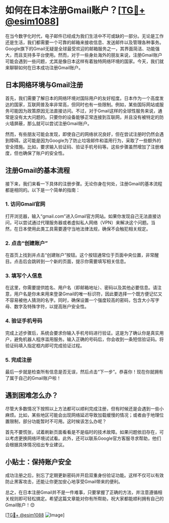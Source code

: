 # 如何在日本注册Gmail账户？[[TG💪+ @esim1088](https://t.me/s/esim1088)]

在当今数字化时代，电子邮件已经成为我们生活中不可或缺的一部分。无论是工作还是生活，我们都需要一个可靠的邮箱来接收信息、发送邮件以及管理各种事务。Google旗下的Gmail无疑是全球最受欢迎的邮箱服务之一，其界面简洁、功能强大，而且支持多平台使用。然而，对于一些身处海外的朋友来说，注册Gmail账户可能会遇到一些问题，尤其是像日本这样有着独特网络环境的国家。今天，我们就来聊聊如何在日本成功注册Gmail账户。

## 日本网络环境与Gmail注册

首先，我们需要了解日本的网络环境对国际用户的友好程度。日本作为一个高度发达的国家，互联网普及率非常高，但同时也有一些限制。例如，某些国际网站或服务可能因为政策原因无法直接访问。不过，对于Gmail这样的全球性服务来说，通常是没有太大问题的。只要你的设备能够正常连接到互联网，并且没有被特定的防火墙屏蔽，那么就可以尝试注册Gmail账户。

然而，有些朋友可能会发现，即使自己的网络状况良好，但在尝试注册时仍然会遇到障碍。这可能是因为Google为了防止垃圾邮件和滥用行为，采取了一些额外的安全措施。比如，要求输入验证码、验证手机号码等。这些步骤虽然增加了注册难度，但也确保了账户的安全性。

## 注册Gmail的基本流程

接下来，我们来看一下具体的注册步骤。无论你身在何处，注册Gmail的基本流程都是相同的。以下是一个简单的指南：

### 1. 访问Gmail官网

打开浏览器，输入“gmail.com”进入Gmail官方网站。如果你发现自己无法直接访问，可以尝试通过代理服务器或者虚拟私人网络（VPN）来解决这个问题。当然，在日本使用此类工具需要遵守当地法律法规，确保不会触犯相关规定。

### 2. 点击“创建账户”

在首页上找到并点击“创建账户”按钮。这个按钮通常位于页面中央位置，非常醒目。点击后会跳转到一个新的页面，提示你需要填写相关信息。

### 3. 填写个人信息

在这里，你需要提供姓名、用户名（即邮箱地址）、密码以及其他必要信息。请注意，用户名是你未来用来登录Gmail的唯一标识符，因此要选择一个既方便记忆又不容易被他人猜测的名字。同时，确保设置一个强度较高的密码，包含大小写字母、数字及特殊字符，以提高账户安全性。

### 4. 验证手机号码

完成上述步骤后，系统会要求你输入手机号码进行验证。这是为了确认你是真实用户，避免机器人程序滥用服务。输入正确的号码后，你会收到一条短信验证码。将验证码填入指定框内即可完成验证过程。

### 5. 完成注册

最后一步就是检查所有信息是否无误，然后点击“下一步”。恭喜你！现在你就拥有了属于自己的Gmail账户啦！

## 遇到困难怎么办？

尽管大多数情况下按照以上方法都可以顺利完成注册，但有时候还是会遇到一些小麻烦。比如，某些地区可能会出现网络延迟导致加载缓慢的情况；或者由于地理位置限制，部分功能暂时不可用。这时候该怎么办呢？

首先不要慌张，试着刷新页面看看是不是临时的技术故障。如果问题依旧存在，可以考虑更换网络环境试试看。此外，还可以联系Google官方客服寻求帮助，他们会根据具体情况给出专业建议。

## 小贴士：保持账户安全

成功注册之后，别忘了定期更新密码并开启双重身份验证功能。这样不仅可以有效防止黑客攻击，还能让你更加安心地享受Gmail带来的便利。

总之，在日本注册Gmail并不是一件难事，只要掌握了正确的方法，并注意遵循相关规则即可轻松搞定。希望这篇文章能对你有所帮助，祝大家都能顺利拥有自己的Gmail账户！😊

[[TG💪+ @esim1088](https://t.me/s/esim1088) ![Image](https://i.postimg.cc/4NQfJmqS/Snipaste-2025-05-13-00-14-12.png)]